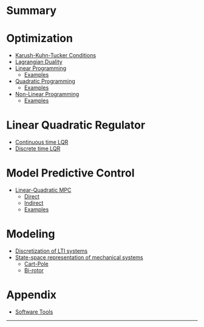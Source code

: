 # Summary

# Optimization
- [Karush-Kuhn-Tucker Conditions](KKT.md)
- [Lagrangian Duality](Duality.md)
- [Linear Programming](LP.md)
  - [Examples](LP-Examples.md)
- [Quadratic Programming](QP.md)
  - [Examples](QP-Examples.md)
- [Non-Linear Programming]()
  - [Examples](NLP-Examples.md)

# Linear Quadratic Regulator
- [Continuous time LQR]()
- [Discrete time LQR]()

# Model Predictive Control
- [Linear-Quadratic MPC](MPC.md)
  - [Direct](MPC-Direct.md)
  - [Indirect](MPC-Indirect.md)
  - [Examples](MPC-Examples.md)

# Modeling
- [Discretization of LTI systems](LTI-Discretization.md)
- [State-space representation of mechanical systems](EoM.md)
  - [Cart-Pole](CartPoleEoM.md)
  - [Bi-rotor](BirotorEoM.md)

# Appendix
- [Software Tools](SoftwareTools.md)

---
